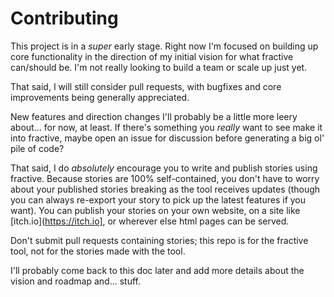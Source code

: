 # Contributing

This project is in a _super_ early stage. Right now I'm focused on building up core functionality in the direction of my initial vision for what fractive can/should be. I'm not really looking to build a team or scale up just yet.

That said, I will still consider pull requests, with bugfixes and core improvements being generally appreciated.

New features and direction changes I'll probably be a little more leery about... for now, at least. If there's something you _really_ want to see make it into fractive, maybe open an issue for discussion before generating a big ol' pile of code?

That said, I do _absolutely_ encourage you to write and publish stories using fractive. Because stories are 100% self-contained, you don't have to worry about your published stories breaking as the tool receives updates (though you can always re-export your story to pick up the latest features if you want). You can publish your stories on your own website, on a site like [itch.io](https://itch.io], or wherever else html pages can be served.

Don't submit pull requests containing stories; this repo is for the fractive tool, not for the stories made with the tool.

I'll probably come back to this doc later and add more details about the vision and roadmap and... stuff.